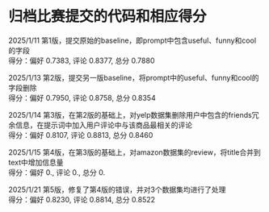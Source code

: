 # 归档比赛提交的代码和相应得分  


2025/1/11 第1版，提交原始的baseline，即prompt中包含useful、funny和cool的字段  
得分：偏好 0.7383, 评论 0.8377, 总分 0.7880

2025/1/13 第2版，提交另一版baseline，将prompt中的useful、funny和cool的字段删除  
得分：偏好 0.7950, 评论 0.8758, 总分 0.8354

2025/1/14 第3版，在第2版的基础上，对yelp数据集删除用户中包含的friends冗余信息，在提示词中加入用户评论中与该商品最相关的评论  
得分：偏好 0.8107, 评论 0.8813, 总分 0.8460

2025/1/15 第4版，在第3版的基础上，对amazon数据集的review，将title合并到text中增加信息量  
得分：偏好 0., 评论 0., 总分 0.

2025/1/21 第5版，修复了第4版的错误，并对3个数据集均进行了处理  
得分：偏好 0.8230, 评论 0.8814, 总分 0.8522

